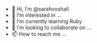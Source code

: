 - 👋 Hi, I’m @sarahvoshall
- 👀 I’m interested in ...
- 🌱 I’m currently learning Ruby 
- 💞️ I’m looking to collaborate on ...
- 📫 How to reach me ...

<!---
sarahvoshall/sarahvoshall is a ✨ special ✨ repository because its `README.md` (this file) appears on your GitHub profile.
You can click the Preview link to take a look at your changes.
--->
